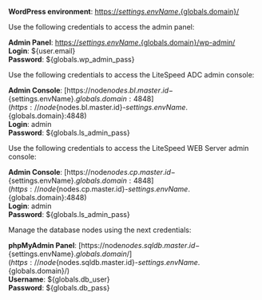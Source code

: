 **WordPress environment**: [https://${settings.envName}.${globals.domain}/](https://${settings.envName}.${globals.domain}/)

Use the following credentials to access the admin panel:

**Admin Panel**: [https://${settings.envName}.${globals.domain}/wp-admin/](https://${settings.envName}.${globals.domain}/wp-admin/)  
**Login**: ${user.email}  
**Password**: ${globals.wp_admin_pass}  

Use the following credentials to access the LiteSpeed ADC admin console:

**Admin Console**: [https://node${nodes.bl.master.id}-${settings.envName}.${globals.domain}:4848](https://node${nodes.bl.master.id}-${settings.envName}.${globals.domain}:4848)  
**Login**: admin  
**Password**: ${globals.ls_admin_pass}  

Use the following credentials to access the LiteSpeed WEB Server admin console:

**Admin Console**: [https://node${nodes.cp.master.id}-${settings.envName}.${globals.domain}:4848](https://node${nodes.cp.master.id}-${settings.envName}.${globals.domain}:4848)  
**Login**: admin  
**Password**: ${globals.ls_admin_pass}  

Manage the database nodes using the next credentials:

**phpMyAdmin Panel**: [https://node${nodes.sqldb.master.id}-${settings.envName}.${globals.domain}/](https://node${nodes.sqldb.master.id}-${settings.envName}.${globals.domain}/)  
**Username**: ${globals.db_user}    
**Password**: ${globals.db_pass}  
